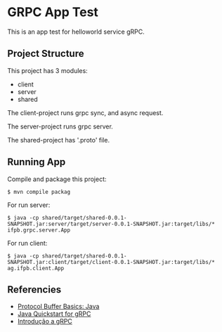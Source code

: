 # GRPC App Test

This is an app test for helloworld service gRPC.

## Project Structure

This project has 3 modules:
- client
- server
- shared

The client-project runs grpc sync, and async request.

The server-project runs grpc server.

The shared-project has '.proto' file.

## Running App

Compile and package this project:
```
$ mvn compile packag
```

For run server:
```
$ java -cp shared/target/shared-0.0.1-SNAPSHOT.jar:server/target/server-0.0.1-SNAPSHOT.jar:target/libs/* ifpb.grpc.server.App
```

For run client:
```
$ java -cp shared/target/shared-0.0.1-SNAPSHOT.jar:client/target/client-0.0.1-SNAPSHOT.jar:target/libs/* ag.ifpb.client.App
```

## Referencies

- [Protocol Buffer Basics: Java](https://developers.google.com/protocol-buffers/docs/javatutorial)
- [Java Quickstart for gRPC](https://grpc.io/docs/quickstart/java.html)
- [Introdução a gRPC](http://www.baeldung.com/grpc-introduction)


